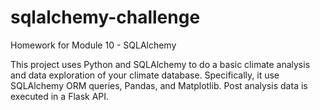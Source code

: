 # sqlalchemy-challenge
Homework for Module 10 - SQLAlchemy

This project uses Python and SQLAlchemy to do a basic climate analysis and data exploration of your climate database. Specifically, it use SQLAlchemy ORM queries, Pandas, and Matplotlib. Post analysis data is executed in a Flask API.